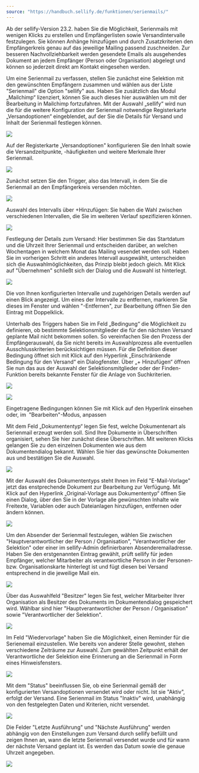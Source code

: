 ```yaml
---
source: "https://handbuch.sellify.de/funktionen/serienmails/"
---
```

Ab der sellify-Version 23.2. haben Sie die Möglichkeit, Serienmails mit wenigen Klicks zu erstellen und Empfängerlisten sowie Versandintervalle festzulegen. Sie können Anhänge hinzufügen und durch Zusatzkriterien den Empfängerkreis genau auf das jeweilige Mailing passend zuschneiden. Zur besseren Nachvollziehbarkeit werden gesendete Emails als ausgehendes Dokument an jedem Empfänger (Person oder Organisation) abgelegt und können so jederzeit direkt am Kontakt eingesehen werden.  

Um eine Serienmail zu verfassen, stellen Sie zunächst eine Selektion mit den gewünschten Empfängern zusammen und wählen aus der Liste "Serienmail" die Option "sellify" aus. Haben Sie zusätzlich das Modul „Mailchimp“ lizenziert, können Sie auch dieses hier auswählen um mit der Bearbeitung in Mailchimp fortzufahren. Mit der Auswahl „sellify“ wird nun die für die weitere Konfiguration der Serienmail notwendige Registerkarte „Versandoptionen“ eingeblendet, auf der Sie die Details für Versand und Inhalt der Serienmail festlegen können.

![](https://image.jimcdn.com/app/cms/image/transf/dimension=705x10000:format=png/path/s42eb4d670de94a65/image/iba35b72c48b148b4/version/1684769275/image.png)

Auf der Registerkarte „Versandoptionen" konfigurieren Sie den Inhalt sowie die Versandzeitpunkte, -häufigkeiten und weitere Merkmale Ihrer Serienmail.

![](https://image.jimcdn.com/app/cms/image/transf/dimension=706x10000:format=png/path/s42eb4d670de94a65/image/idf642e59be0cb0f2/version/1684769281/image.png)

Zunächst setzen Sie den Trigger, also das Intervall, in dem Sie die Serienmail an den Empfängerkreis versenden möchten.

![](https://image.jimcdn.com/app/cms/image/transf/dimension=596x1024:format=png/path/s42eb4d670de94a65/image/ie8a1941c6d81f090/version/1684769285/image.png)

Auswahl des Intervalls über +Hinzufügen: Sie haben die Wahl zwischen verschiedenen Intervallen, die Sie im weiteren Verlauf spezifizieren können.

![](https://image.jimcdn.com/app/cms/image/transf/dimension=306x1024:format=png/path/s42eb4d670de94a65/image/i331711d9bc13ef63/version/1684769245/image.png)

Festlegung der Details zum Versand: Hier bestimmen Sie das Startdatum und die Uhrzeit Ihrer Serienmail und entscheiden darüber, an welchen Wochentagen in welchem Monat das Mailing vesendet werden soll. Haben Sie im vorherigen Schritt ein anderes Intervall ausgewählt, unterscheiden sich die Auswahlmöglichkeiten, das Prinzip bleibt jedoch gleich. Mit Klick auf "Übernehmen" schließt sich der Dialog und die Auswahl ist hinterlegt.

![](https://image.jimcdn.com/app/cms/image/transf/dimension=523x1024:format=png/path/s42eb4d670de94a65/image/i21fecd9162c6e14b/version/1684769364/image.png)

Die von Ihnen konfigurierten Intervalle und zugehörigen Details werden auf einen Blick angezeigt. Um eines der Intervalle zu entfernen, markieren Sie dieses im Fenster und wählen "-Entfernen", zur Bearbeitung öffnen Sie den Eintrag mit Doppelklick.

Unterhalb des Triggers haben Sie im Feld „Bedingung“ die Möglichkeit zu definieren, ob bestimmte Selektionsmitglieder die für den nächsten Versand geplante Mail nicht bekommen sollen. So vereinfachen Sie den Prozess der Empfängerauswahl, da Sie nicht bereits im Auswahlprozess alle eventuellen Ausschlusskriterien berücksichtigen müssen. Für die Definition dieser Bedingung öffnet sich mit Klick auf den Hyperlink „Einschränkende Bedingung für den Versand“ ein Dialogfenster. Über „+ Hinzufügen“ öffnen Sie nun das aus der Auswahl der Selektionsmitglieder oder der Finden-Funktion bereits bekannte Fenster für die Anlage von Suchkriterien.

![](https://image.jimcdn.com/app/cms/image/transf/dimension=890x10000:format=png/path/s42eb4d670de94a65/image/i0292bfe58632934e/version/1684933918/image.png)

![](https://image.jimcdn.com/app/cms/image/transf/dimension=382x1024:format=png/path/s42eb4d670de94a65/image/i29fd4ec4f46f6d3e/version/1684941265/image.png)

Eingetragene Bedingungen können Sie mit Klick auf den Hyperlink einsehen oder, im  "Bearbeiten"-Modus, anpassen

Mit dem Feld „Dokumententyp“ legen Sie fest, welche Dokumentenart als Serienmail erzeugt werden soll. Sind Ihre Dokumente in Überschriften organisiert, sehen Sie hier zunächst diese Überschriften. Mit weiteren Klicks gelangen Sie zu den einzelnen Dokumenten wie aus dem Dokumentendialog bekannt. Wählen Sie hier das gewünschte Dokumenten aus und bestätigen Sie die Auswahl.

![](https://image.jimcdn.com/app/cms/image/transf/dimension=746x10000:format=png/path/s42eb4d670de94a65/image/i7304160cb161bdbc/version/1685099916/image.png)

Mit der Auswahl des Dokumententyps steht Ihnen im Feld "E-Mail-Vorlage" jetzt das enstprechende Dokument zur Bearbeitung zur Verfügung. Mit Klick auf den Hyperlink „Original-Vorlage aus Dokumententyp“ öffnen Sie einen Dialog, über den Sie in der Vorlage alle gewünschten Inhalte wie Freitexte, Variablen oder auch Dateianlagen hinzufügen, entfernen oder ändern können.

![](https://image.jimcdn.com/app/cms/image/transf/dimension=768x10000:format=png/path/s42eb4d670de94a65/image/ia5f0586c0f4b1b6f/version/1684942448/image.png)

Um den Absender der Serienmail festzulegen, wählen Sie zwischen "Hauptverantwortlicher der Person / Organisation", "Verantwortlicher der Selektion" oder einer im sellify-Admin definierbaren Absenderemailadresse. Haben Sie den erstgenannten Eintrag gewählt, prüft sellify für jeden Empfänger, welcher Mitarbeiter als verantwortliche Person in der Personen- bzw. Organisationskarte hinterlegt ist und fügt diesen bei Versand entsprechend in die jeweilige Mail ein.

![](https://image.jimcdn.com/app/cms/image/transf/dimension=735x10000:format=png/path/s42eb4d670de94a65/image/iacbeca425c4e889c/version/1685087775/image.png)

Über das Auswahlfeld "Besitzer" legen Sie fest, welcher Mitarbeiter Ihrer Organisation als Besitzer des Dokuments im Dokumentendialog gespeichert wird. Wählbar sind hier "Hauptverantwortlicher der Person / Organisation" sowie "Verantwortlicher der Selektion".

![](https://image.jimcdn.com/app/cms/image/transf/dimension=736x10000:format=png/path/s42eb4d670de94a65/image/ic8ed810019128730/version/1685087799/image.png)

Im Feld "Wiedervorlage" haben Sie die Möglichkeit, einen Reminder für die Serienemail einzustellen. Wie bereits von anderer Stelle gewohnt, stehen verschiedene Zeiträume zur Auswahl. Zum gewählten Zeitpunkt erhält der Verantwortliche der Selektion eine Erinnerung an die Serienmail in Form eines Hinweisfensters.

![](https://image.jimcdn.com/app/cms/image/transf/dimension=737x10000:format=png/path/s42eb4d670de94a65/image/i3442014056ff72a0/version/1685099226/image.png)

Mit dem "Status" beeinflussen Sie, ob eine Serienmail gemäß der konfigurierten Versandoptionen versendet wird oder nicht. Ist sie "Aktiv", erfolgt der Versand. Eine Serienmail im Status "Inaktiv" wird, unabhängig von den festgelegten Daten und Kriterien, nicht versendet.

![](https://image.jimcdn.com/app/cms/image/transf/dimension=727x10000:format=png/path/s42eb4d670de94a65/image/i48b68ddb652f7ee9/version/1685098657/image.png)

Die Felder "Letzte Ausführung" und "Nächste Ausführung" werden abhängig von den Einstellungen zum Versand durch sellify befüllt und zeigen Ihnen an, wann die letzte Serienmail versendet wurde und für wann der nächste Versand geplant ist. Es werden das Datum sowie die genaue Uhrzeit angegeben.

![](https://image.jimcdn.com/app/cms/image/transf/dimension=299x10000:format=png/path/s42eb4d670de94a65/image/i31caa141672a1658/version/1685097079/image.png)